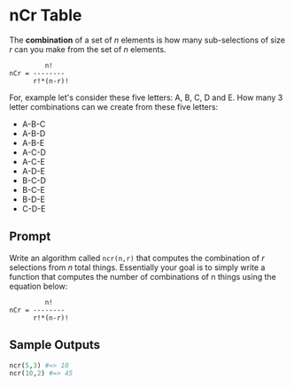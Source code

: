 # nCr Table 

The **combination** of a set of *n* elements is how many sub-selections of size *r* can you make from the set of *n* elements. 

```
         n!
nCr = --------
      r!*(n-r)!
```

For, example let's consider these five letters: A, B, C, D and E. How many 3 letter combinations can we create from these five letters:

* A-B-C
* A-B-D
* A-B-E
* A-C-D
* A-C-E
* A-D-E
* B-C-D
* B-C-E
* B-D-E
* C-D-E

## Prompt

Write an algorithm called `ncr(n,r)` that computes the combination of *r* selections from *n* total things. Essentially your goal is to simply write a function that computes the number of combinations of n things using the equation below: 

```
         n!
nCr = --------
      r!*(n-r)!
```

## Sample Outputs 

```ruby
ncr(5,3) #=> 10
ncr(10,2) #=> 45
```